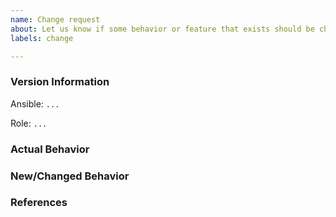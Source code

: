 ```yaml
---
name: Change request
about: Let us know if some behavior or feature that exists should be changed.
labels: change

---
```

<!--
Hi,

Thank you for opening an issue. Try to fill in the information below as best you can.
-->

### Version Information
<!---
ansible --version
-->
Ansible: `...`
<!---
If you are not using the latest version of this Ansible role, please try upgrading because your issue may have already been fixed.
-->
Role: `...`

### Actual Behavior
<!--
What actually happened?
-->

### New/Changed Behavior
<!--
What do you want to happen?
-->

### References
<!--
Are there any other GitHub issues (open or closed) or Pull Requests that should be linked here? For example:

- #42

-->
